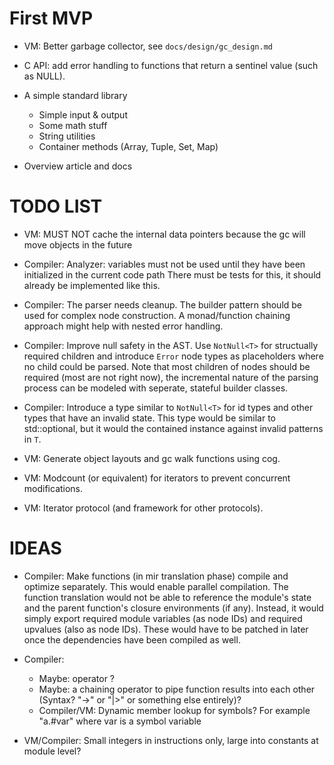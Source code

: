 # First MVP

-   VM: Better garbage collector, see `docs/design/gc_design.md`

-   C API: add error handling to functions that return a sentinel value (such as NULL).

-   A simple standard library

    -   Simple input & output
    -   Some math stuff
    -   String utilities
    -   Container methods (Array, Tuple, Set, Map)

-   Overview article and docs

# TODO LIST

-   VM: MUST NOT cache the internal data pointers because the gc will move objects in the future

-   Compiler: Analyzer: variables must not be used until they have been initialized in the current code path
    There must be tests for this, it should already be implemented like this.

-   Compiler: The parser needs cleanup. The builder pattern should be used for complex node construction. A monad/function chaining
    approach might help with nested error handling.

-   Compiler: Improve null safety in the AST. Use `NotNull<T>` for structually required children and introduce `Error` node types
    as placeholders where no child could be parsed. Note that most children of nodes should be required (most are not right now), the
    incremental nature of the parsing process can be modeled with seperate, stateful builder classes.

-   Compiler: Introduce a type similar to `NotNull<T>` for id types and other types that have an invalid state. This type would be
    similar to std::optional<T>, but it would the contained instance against invalid patterns in `T`.

-   VM: Generate object layouts and gc walk functions using cog.

-   VM: Modcount (or equivalent) for iterators to prevent concurrent modifications.

-   VM: Iterator protocol (and framework for other protocols).

# IDEAS

-   Compiler: Make functions (in mir translation phase) compile and optimize separately. This would enable parallel compilation.
    The function translation would not be able to reference the module's state and the parent function's closure environments (if any).
    Instead, it would simply export required module variables (as node IDs) and required upvalues (also as node IDs). These
    would have to be patched in later once the dependencies have been compiled as well.

-   Compiler:

    -   Maybe: operator ?
    -   Maybe: a chaining operator to pipe function results into each other (Syntax? "->" or "|>" or something else entirely)?
    -   Compiler/VM: Dynamic member lookup for symbols? For example "a.#var" where var is a symbol variable

-   VM/Compiler: Small integers in instructions only, large into constants at module level?
